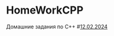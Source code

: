# HomeWorkCPP
Домашние задания по С++
#[12.02.2024](https://github.com/KirillFedotenko/HomeWorkCPP/blob/main/12.02.2024/Boba.cpp)
